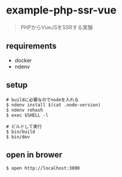 # example-php-ssr-vue

> PHPからVueJSをSSRする実験

## requirements

* docker
* ndenv

## setup

```console
# buildに必要なのでnodeを入れる
$ ndenv install $(cat .node-version)
$ ndenv rehash
$ exec $SHELL -l

# ビルドして実行
$ bin/build
$ bin/dev
```

## open in brower

```
$ open http://localhost:3000
```
